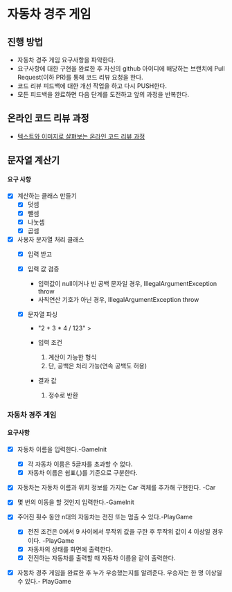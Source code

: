 # 자동차 경주 게임
## 진행 방법
* 자동차 경주 게임 요구사항을 파악한다.
* 요구사항에 대한 구현을 완료한 후 자신의 github 아이디에 해당하는 브랜치에 Pull Request(이하 PR)를 통해 코드 리뷰 요청을 한다.
* 코드 리뷰 피드백에 대한 개선 작업을 하고 다시 PUSH한다.
* 모든 피드백을 완료하면 다음 단계를 도전하고 앞의 과정을 반복한다.

## 온라인 코드 리뷰 과정
* [텍스트와 이미지로 살펴보는 온라인 코드 리뷰 과정](https://github.com/next-step/nextstep-docs/tree/master/codereview)





## 문자열 계산기

#### 요구 사항

- [x] 계산하는 클래스 만들기
  - [x] 덧셈
  - [x] 뺄셈
  - [x] 나눗셈
  - [x] 곱셈

- [x] 사용자 문자열 처리 클래스
  - [x] 입력 받고
  
  - [x] 입력 값 검증
    - 입력값이 null이거나 빈 공백 문자일 경우, IllegalArgumentException throw
    - 사칙연산 기호가 아닌 경우, IllegalArgumentException throw
    
  - [x] 문자열 파싱
  
    - "2  + 3 * 4 / 123" > 
  
    - 입력 조건
  
        1. 계산이 가능한 형식
      2. 단, 공백은 처리 가능(연속 공백도 허용)
     - 결과 값    
         1. 정수로 반환

### 자동차 경주 게임 

#### 요구사항
- [x] 자동차 이름을 입력한다.-GameInit
  - [x] 각 자동차 이름은 5글자를 초과할 수 없다.
  - [x] 자동차 이름은 쉼표(,)를 기준으로 구분한다.
-[x] 자동차는 자동차 이름과 위치 정보를 가지는 Car 객체를 추가해 구현한다. -Car
- [x] 몇 번의 이동을 할 것인지 입력한다.-GameInit
- [x] 주어진 횟수 동안 n대의 자동차는 전진 또는 멈출 수 있다.-PlayGame
  -[x] 전진 조건은 0에서 9 사이에서 무작위 값을 구한 후 무작위 값이 4 이상일 경우이다. -PlayGame
  -[x] 자동차의 상태를 화면에 출력한다.
  -[x] 전진하는 자동차를 출력할 때 자동차 이름을 같이 출력한다.
-[x] 자동차 경주 게임을 완료한 후 누가 우승했는지를 알려준다. 우승자는 한 명 이상일 수 있다.- PlayGame
  